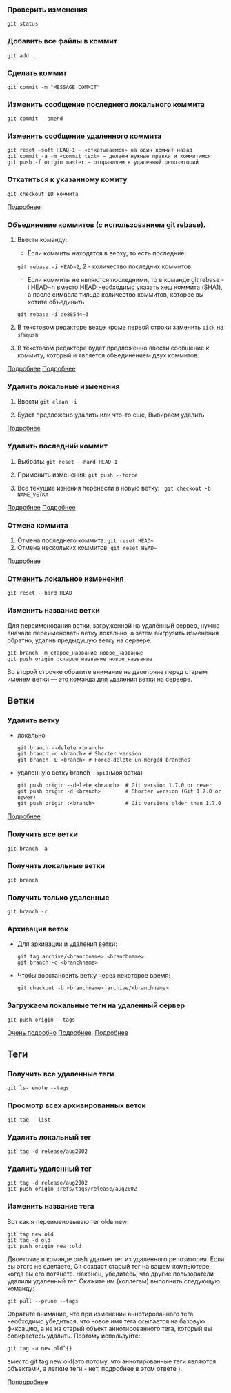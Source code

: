 ### Проверить изменения
`git status`

### Добавить все файлы в коммит
`git add .`

### Сделать коммит
`git commit -m "MESSAGE COMMIT"`

### Изменить сообщение последнего локального коммита
`git commit --amend`

### Изменить сообщение удаленного коммита
```
git reset —soft HEAD~1 – «откатываемся» на один коммит назад
git commit -a -m «commit text» – делаем нужные правки и коммитимся
git push -f origin master – отправляем в удаленный репозиторий
```

### Откатиться к указанному комиту
`git checkout ID_коммита`

[Подробнее](https://open2web.com.ua/blog/kak-vernutsya-otkatitsya-k-bolee-rannemu-kommitu.html)


### Объединение коммитов (с использованием git rebase).
1. Ввести команду:
    - Если коммиты находятся в верху, то есть последние: 
    
    `git rebase -i HEAD~2`, 2 - количество последних коммитов
    - Если коммиты не являются последними, то в команде git rebase -i HEAD~n вместо HEAD необходимо указать хеш коммита (SHA1), а после символа тильда количество коммитов, которое вы хотите объединить
    
    `git rebase -i ae88544~3`
2. В текстовом редакторе везде кроме первой строки заменить `pick` на `s`/`sqush`
3. В текстовом редакторе будет предложенно ввести сообщение к коммиту, который и является объединением двух коммитов:

[Подробнее](https://pingvinus.ru/git/1591)
[Подробнее](https://www.google.com/search?q=git+%D0%BE%D0%B1%D1%8A%D0%B5%D0%B4%D0%B8%D0%BD%D0%B8%D1%82%D1%8C+%D0%BA%D0%BE%D0%BC%D0%BC%D0%B8%D1%82%D1%8B+%D0%B2+%D0%BE%D0%B4%D0%B8%D0%BD&sxsrf=ALeKk00BaphkNl3aL2CkVZodTNL1Ftw7Dw%3A1619593880890&ei=mAqJYILyNayEwPAPxd2mmAo&oq=git+%D0%BE%D0%B1%D1%8A%D0%B5%D0%B4%D0%B5%D0%BD%D0%B8%D1%82%D1%8C+&gs_lcp=Cgdnd3Mtd2l6EAMYAjIHCCMQsQIQJzIHCCMQsQIQJzIECAAQCjIECAAQCjIECAAQCjoICAAQsQMQgwE6AggAOgQIABADOggILhCxAxCTAjoFCC4QsQM6BQgAELEDOgYIABAKEAE6CQgAELEDEAoQAToECCMQJzoECAAQQzoHCAAQsQMQQ1Dmu54BWLTkngFgxPaeAWgAcAJ4AIAB1AGIAfUOkgEGMTIuNS4xmAEBoAEBqgEHZ3dzLXdpesABAQ&sclient=gws-wiz)

### Удалить локальные изменения
1. Ввести
    `git clean -i`

2. Будет предложено удалить или что-то еще, Выбираем удалить

[Подробнее](https://qna.habr.com/q/528805)


### Удалить последний коммит
1. Выбрать: 
    `git reset --hard HEAD~1`

2. Применить изменения:
    `git push --force`

3. Все текущие изнения перенести в новую ветку:
    ` git checkout -b NAME_VETKA`

[Подробнее](https://tproger.ru/translations/most-common-git-screwupsquestions-and-solutions/)
[Подробнее](https://pingvinus.ru/git/1581)

### Отмена коммита
1. Отмена последнего коммита: `git reset HEAD~`
2. Отмена нескольких коммитов: `git reset HEAD~`

[Подробнее](https://pingvinus.ru/git/1581)


### Отменить локальное изменения
`git reset --hard HEAD`


### Изменить название ветки
Для переименования ветки, загруженной на удалённый сервер, нужно вначале переименовать ветку локально, а затем выгрузить изменения обратно, удалив предыдущую ветку на сервере.

```
git branch -m старое_название новое_название
git push origin :старое_название новое_название
```
    
Во второй строчке обратите внимание на двоеточие перед старым именем ветки — это команда для удаления ветки на сервере.

## Ветки
### Удалить ветку 
- локально
    ```
    git branch --delete <branch>
    git branch -d <branch> # Shorter version
    git branch -D <branch> # Force-delete un-merged branches
    ```
- удаленную ветку
    branch - `api1`(моя ветка)
    ```
    git push origin --delete <branch>  # Git version 1.7.0 or newer
    git push origin -d <branch>        # Shorter version (Git 1.7.0 or newer)
    git push origin :<branch>          # Git versions older than 1.7.0
    ```
[Подробнее](https://coderoad.ru/2003505/%D0%9A%D0%B0%D0%BA-%D1%83%D0%B4%D0%B0%D0%BB%D0%B8%D1%82%D1%8C-%D1%84%D0%B0%D0%B9%D0%BB-Git-branch-%D0%BB%D0%BE%D0%BA%D0%B0%D0%BB%D1%8C%D0%BD%D0%BE-%D0%B8-%D1%83%D0%B4%D0%B0%D0%BB%D0%B5%D0%BD%D0%BD%D0%BE#:~:text=%D0%92%20%D0%BE%D1%82%D0%BB%D0%B8%D1%87%D0%B8%D0%B5%20%D0%BE%D1%82%20%D0%BB%D0%BE%D0%BA%D0%B0%D0%BB%D1%8C%D0%BD%D1%8B%D1%85%20%D0%B2%D0%B5%D1%82%D0%B2%D0%B5%D0%B9,%D1%81%D0%BB%D1%83%D1%87%D0%B0%D0%B5%20origin%20%D0%BF%D0%BE%D1%81%D0%BB%D0%B5%20git%20push.)

### Получить все ветки
`git branch -a`

### Получить локальные ветки
`git branch`

### Получить только удаленные
`git branch -r`

### Архивация веток
- Для архивации и удаления ветки:

    ```
    git tag archive/<branchname> <branchname>
    git branch -d <branchname>
    ```

- Чтобы восстановить ветку через некоторое время:

    ```git checkout -b <branchname> archive/<branchname>```

### Загружаем локальные теги на удаленный сервер
`git push origin --tags`

[Очень подробно](https://dev.to/clsource/archiving-git-branches-3k70)
[Подробнее](https://qastack.ru/programming/1307114/how-can-i-archive-git-branches),
[Подробнее](https://coderoad.ru/1307114/%D0%9A%D0%B0%D0%BA-%D1%8F-%D0%BC%D0%BE%D0%B3%D1%83-%D0%B0%D1%80%D1%85%D0%B8%D0%B2%D0%B8%D1%80%D0%BE%D0%B2%D0%B0%D1%82%D1%8C-git-%D0%B2%D0%B5%D1%82%D0%BA%D0%B8)

## Теги

### Получить все удаленные теги
`git ls-remote --tags`

### Просмотр всех архивированных веток
```
git tag --list
```

### Удалить локальный тег
```
git tag -d release/aug2002
```

### Удалить удаленный тег
```
git tag -d release/aug2002
git push origin :refs/tags/release/aug2002
```

### Изменить название тега
Вот как я переименовываю тег oldв new:

```
git tag new old
git tag -d old
git push origin new :old
```

Двоеточие в команде push удаляет тег из удаленного репозитория. Если вы этого не сделаете, Git создаст старый тег на вашем компьютере, когда вы его потянете. Наконец, убедитесь, что другие пользователи удалили удаленный тег. Скажите им (коллегам) выполнить следующую команду:

```git pull --prune --tags```

Обратите внимание, что при изменении аннотированного тега необходимо убедиться, что новое имя тега ссылается на базовую фиксацию, а не на старый объект аннотированного тега, который вы собираетесь удалить. Поэтому используйте:

```git tag -a new old^{}```

вместо git tag new old(это потому, что аннотированные теги являются объектами, а легкие теги - нет, подробнее в этом ответе ).

[Поподробнее](https://stackoverflow.com/questions/1028649/how-do-you-rename-a-git-tag)
